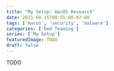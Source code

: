 ```yaml
---
title: "My Setup: macOS Research"
date: 2021-08-15T00:55:00-07:00
tags: ['macos', 'security', 'malware']
categories: ['Red Teaming']
series: ['My Setup']
featuredImage: TODO
draft: false
---
```


TODO
